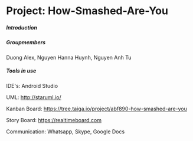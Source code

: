 # Project: How-Smashed-Are-You

##### Introduction

##### Groupmembers
Duong Alex, Nguyen Hanna Huynh, Nguyen Anh Tu

##### Tools in use

IDE's: Android Studio

UML: http://staruml.io/

Kanban Board: https://tree.taiga.io/project/abf890-how-smashed-are-you

Story Board: https://realtimeboard.com

Communication: Whatsapp, Skype, Google Docs